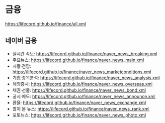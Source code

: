 # 금융
https://lifecord.github.io/finance/all.xml

## 네이버 금융
- 실시간 속보: https://lifecord.github.io/finance/naver_news_breaking.xml
- 주요뉴스: https://lifecord.github.io/finance/naver_news_main.xml
- 시황·전망: https://lifecord.github.io/finance/naver_news_marketconditions.xml
- 기업·종목분석: https://lifecord.github.io/finance/naver_news_analysis.xml
- 해외증시: https://lifecord.github.io/finance/naver_news_overseas.xml
- 채권·선물: https://lifecord.github.io/finance/naver_news_bond.xml
- 공시·메모: https://lifecord.github.io/finance/naver_news_announce.xml
- 환율: https://lifecord.github.io/finance/naver_news_exchange.xml
- 많이 본 뉴스: https://lifecord.github.io/finance/naver_news_rank.xml
- 포토뉴스: https://lifecord.github.io/finance/naver_news_photo.xml
